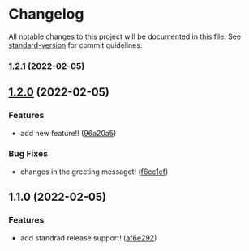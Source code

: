 # Changelog

All notable changes to this project will be documented in this file. See [standard-version](https://github.com/conventional-changelog/standard-version) for commit guidelines.

### [1.2.1](https://github.com/hemantgovekar/standard-commit/compare/v1.2.0...v1.2.1) (2022-02-05)

## [1.2.0](https://github.com/hemantgovekar/standard-commit/compare/v1.1.0...v1.2.0) (2022-02-05)


### Features

* add new feature!! ([96a20a5](https://github.com/hemantgovekar/standard-commit/commit/96a20a592fe9997856dcbfe493134395024d1d61))


### Bug Fixes

* changes in the greeting messaget! ([f6cc1ef](https://github.com/hemantgovekar/standard-commit/commit/f6cc1ef1ca26ad1065ff57a07d4946418a6ceaf0))

## 1.1.0 (2022-02-05)


### Features

* add standrad release support! ([af6e292](https://github.com/hemantgovekar/standard-commit/commit/af6e2928500258a8defb85c0b36fb3a8065dbecd))
